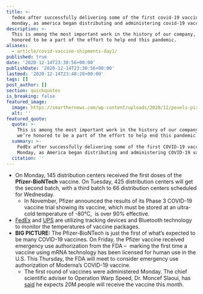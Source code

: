 ```yaml
---
title: >-
  fedex after successfully delivering some of the first covid-19 vaccines on
  monday, as america began distributing and administering covid-19 vaccines.
description: >-
  This is among the most important work in the history of our company, and we’re
  honored to be a part of the effort to help end this pandemic.
aliases:
  - article/covid-vaccine-shipments-day1/
published: true
date: '2020-12-14T23:30:56+00:00'
publishDate: '2020-12-14T23:30:56+00:00'
lastmod: '2020-12-14T23:48:28+00:00'
tags: []
post_author: []
section: quickquotes
is_breaking: false
featured_image:
  image: https://smarthernews.com/wp-content/uploads/2020/12/pexels-pixabay-46148.jpg
  alt: ''
featured_quote:
  quote: >-
    This is among the most important work in the history of our company, and
    we’re honored to be a part of the effort to help end this pandemic.
  summary: >-
    FedEx after successfully delivering some of the first COVID-19 vaccines on
    Monday, as America began distributing and administering COVID-19 vaccines.
  citation: ''
---
```

*   On Monday, 145 distribution centers received the first doses of the **Pfizer-BioNTech** vaccine. On Tuesday, 425 distribution centers will get the second batch, with a third batch to 66 distribution centers scheduled for Wednesday.
    *   In November, Pfizer announced the results of its Phase 3 COVID-19 vaccine trial showing its vaccine, which must be stored at an ultra-cold temperature of -80°C,  is over 90% effective.
*   [FedEx](\"https://newsroom.fedex.com/newsroom/fedex-to-ship-first-wave-of-covid-19-vaccines-across-the-united-states/\") and [UPS](\"https://www.npr.org/2020/12/13/946101104/ups-executive-vaccine-shipments-will-reach-distribution-centers-monday-morning\") are utilizing tracking devices and Bluetooth technology to monitor the temperatures of vaccine packages.
*   **BIG PICTURE:** The Pfizer-BioNTech is just the first of what’s expected to be many COVID-19 vaccines. On Friday, the Pfizer vaccine received emergency use authorization from the FDA –  marking the first time a vaccine using mRNA technology has been licensed for human use in the U.S. This Thursday, the FDA will meet to consider emergency use authorization of Moderna’s COVID-19 vaccine.
    *   The first round of vaccines were administered Monday. The chief scientific adviser to Operation Warp Speed, Dr. Moncef Slaoui, has [said](\"https://www.npr.org/sections/health-shots/2020/11/16/935554943/we-can-get-back-to-normal-chief-science-adviser-responds-to-vaccine-news\") he expects 20M people will receive the vaccine this month.